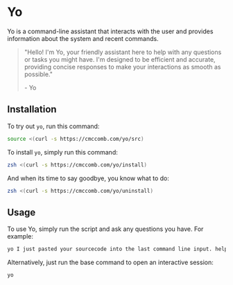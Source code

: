 # Yo 

Yo is a command-line assistant that interacts with the user and provides information about the system and recent commands.

> "Hello! I'm Yo, your friendly assistant here to help with any questions or tasks you might have. I'm designed to be efficient and accurate, providing concise responses to make your interactions as smooth as possible."
> 
> \- Yo

## Installation

To try out `yo`, run this command:
```zsh
source <(curl -s https://cmccomb.com/yo/src)
```

To install `yo`, simply run this command:
```zsh
zsh <(curl -s https://cmccomb.com/yo/install)
```

And when its time to say goodbye, you know what to do:
```zsh
zsh <(curl -s https://cmccomb.com/yo/uninstall)
```

## Usage

To use Yo, simply run the script and ask any questions you have. For example:
```bash
yo I just pasted your sourcecode into the last command line input. help me write a readme.md for you.
```

Alternatively, just run the base command to open an interactive session:
```bash
yo
``` 
